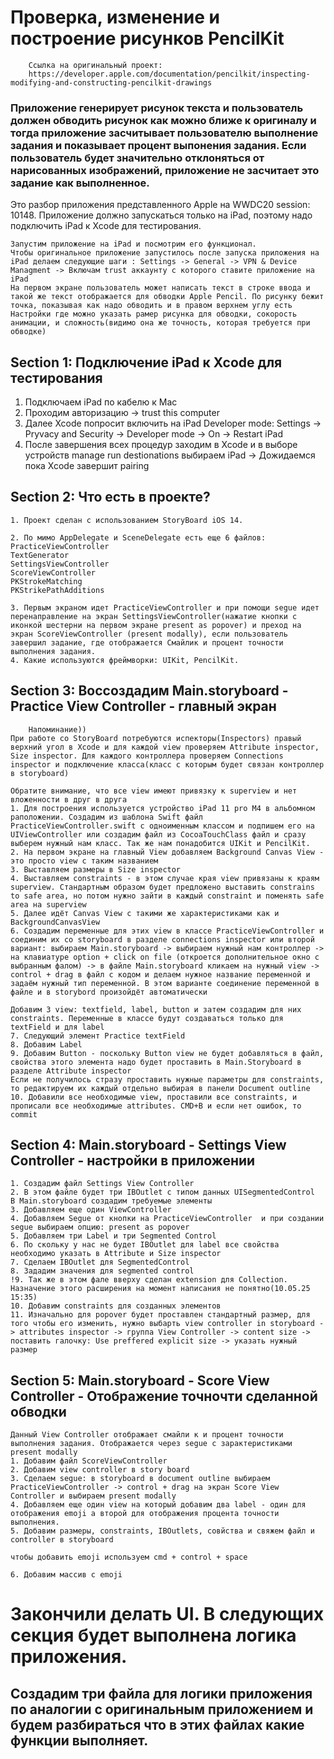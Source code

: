 #  Проверка, изменение и построение рисунков PencilKit

        Ссылка на оригинальный проект:
        https://developer.apple.com/documentation/pencilkit/inspecting-modifying-and-constructing-pencilkit-drawings

### Приложение генерирует рисунок текста и пользователь должен обводить рисунок как можно ближе к оригиналу и тогда приложение засчитывает пользователю выполнение задания и показывает процент выпонения задания. Если пользователь будет значительно отклоняться от нарисованных изображений, приложение не засчитает это задание как выполненное.

Это разбор приложения представленного Apple на WWDC20 session: 10148. Приложение должно запускаться только на iPad, поэтому надо подключить iPad к Xcode для тестирования.

    Запустим приложение на iPad и посмотрим его функционал. 
    Чтобы оригинальное приложение запустилось после запуска приложения на iPad делаем следующие шаги : Settings -> General -> VPN & Device Managment -> Включам trust аккаунту с которого ставите приложение на iPad
    На первом экране пользователь может написать текст в строке ввода и такой же текст отображается для обводки Apple Pencil. По рисунку бежит точка, показывая как надо обводить и в правом верхнем углу есть Настройки где можно указать рамер рисунка для обводки, сокорость анимации, и сложность(видимо она же точность, которая требуется при обводке)

## Section 1: Подключение iPad к Xcode для тестирования

1. Подключаем iPad по кабелю к Mac 
2. Проходим авторизацию -> trust this computer
3. Далее Xcode попросит включить на iPad Developer mode: Settings -> Pryvacy and Security -> Developer mode -> On -> Restart iPad
4. После завершения всех процедур заходим в Xcode и в выборе устройств manage run destionations выбираем iPad -> Дожидаемся пока Xcode завершит pairing

## Section 2: Что есть в проекте?
    1. Проект сделан с использованием StoryBoard iOS 14.
    
    2. По мимо AppDelegate и SceneDelegate есть еще 6 файлов:
    PracticeViewController
    TextGenerator
    SettingsViewController
    ScoreViewController
    PKStrokeMatching
    PKStrikePathAdditions

    3. Первым экраном идет PracticeViewController и при помощи segue идет перенаправление на экран SettingsViewController(нажатие кнопки с иконкой шестерни на первом экране present as popover) и преход на экран ScoreViewController (present modally), если пользователь завершил задание, где отображается Смайлик и процент точности выполнения задания.
    4. Какие используются фреймворки: UIKit, PencilKit.
    
## Section 3: Воссоздадим Main.storyboard - Practice View Controller - главный экран
        Напоминание))
    При работе со StoryBoard потребуются испекторы(Inspectors) правый верхний угол в Xcode и для каждой view проверяем Attribute inspector, Size inspector. Для каждого контроллера проверяем Connections inspector и подключение класса(класс с которым будет связан контроллер в storyboard)
    
    Обратите внимание, что все view имеют привязку к superview и нет вложенности в друг в друга
    1. Для построения используется устройство iPad 11 pro M4 в альбомном раположении. Создадим из шаблона Swift файл PracticeViewController.swift c одноименным классом и подпишем его на UIViewController или создадим файл из CocoaTouchClass файл и сразу выберем нужный нам класс. Так же нам понадобится UIKit и PencilKit.
    2. На первом экране на главный View добавляем Background Canvas View - это просто view с таким названием
    3. Выставляем размеры в Size inspector
    4. Выставляем constraints - в этом случае края view привязаны к краям superview. Стандартным образом будет предложено выставить constrains to safe area, но потом нужно зайти в каждый constraint и поменять safe area на superview
    5. Далее идёт Canvas View с такими же характеристиками как и BackgroundCanvasView
    6. Создадим переменные для этих view в классе PracticeViewController и соединим их со storyboard в разделе connections inspector или второй вариант: выбираем Main.storyboard -> выбираем нужный нам контроллер -> на клавиатуре option + click on file (откроется дополнительное окно с выбранным фалом) -> в файле Main.storyboard кликаем на нужный view -> control + drag в файл с кодом и делаем нужное название переменной и задаём нужный тип переменной. В этом варианте соединение переменной в файле и в storybord произойдёт автоматически
    
    Добавим 3 view: textfield, label, button и затем создадим для них constraints. Переменные в классе будут создаваться только для textField и для label
    7. Следующий элемент Practice textField
    8. Добавим Label 
    9. Добавим Button - поскольку Button view не будет добавляться в файл, свойства этого элемента надо будет проставить в Main.Storyboard в разделе Attribute inspector
    Если не получилось стразу проставить нужные параметры для constraints, то редактируем их каждый отдельно выбирая в панели Document outline
    10. Добавили все необходимые view, проставили все constraints, и прописали все необходимые attributes. CMD+B и если нет ошибок, то commit 

## Section 4: Main.storyboard - Settings View Controller - настройки в приложении
    1. Создадим файл Settings View Controller 
    2. В этом файле будет три IBOutlet с типом данных UISegmentedControl
    В Main.storyboard создадим требуемые элементы
    3. Добавляем еще один ViewController
    4. Добавляем Segue от кнопки на PracticeViewController  и при создании segue выбираем опцию: present as popover
    5. Добавляем три Label и три Segmented Control
    6. По скольку у нас не будет IBOutlet для label все свойства необходимо указать в Attribute и Size inspector
    7. Сделаем IBOutlet для SegmentedControl
    8. Зададим значения для segmented control
    !9. Так же в этом фале вверху сделан extension для Collection. Назначение этого расширения на момент написания не понятно(10.05.25 15:35)
    10. Добавим constraints для созданных элементов
    11. Изначально для popover будет проставлен стандартный размер, для того чтобы его изменить, нужно выбарть view controller in storyboard -> attributes inspector -> группа View Controller -> content size -> поставить галочку: Use preffered explicit size -> указать нужный размер
    
## Section 5: Main.storyboard - Score View Controller - Отображение точночти сделанной обводки
    
    Данный View Controller отображает смайли к и процент точности выполнения задания. Отображается через segue с зарактеристиками present modally
    1. Добавим файл ScoreViewController
    2. Добавим view controller в story board
    3. Сделаем segue: в storyboard в document outline выбираем PracticeViewController -> control + drag на экран Score View Controller и выбираем present modally
    4. Добавляем еще один view на который добавим два label - один для отображения emoji а второй для отображения процента точности выполнения. 
    5. Добавим размеры, constraints, IBOutlets, совйства и свяжем файл и controller в storyboard
    
    чтобы добавить emoji используем cmd + control + space
    
    6. Добавим массив с emoji
    
# Закончили делать UI. В следующих секция будет выполнена логика приложения.

 ## Создадим три файла для логики приложения по аналогии с оригинальным приложением и будем разбираться что в этих файлах какие функции выполняет.
 
